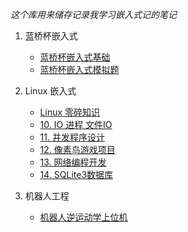*这个库用来储存记录我学习嵌入式记的笔记*
1. 蓝桥杯嵌入式
   - [蓝桥杯嵌入式基础](./Blue.md)
   - [蓝桥杯嵌入式模拟题](./BlueSimulation.md)
2. Linux 嵌入式
   -  [Linux 零碎知识](./Linux_tips.md)
   -  [10. IO 进程 文件IO](./10_IO_process.md)
   -  [11. 并发程序设计](./11_Concurrent_Programming.md)
   -  [12. 像素鸟游戏项目](./12_Flappy_bird_project.md)
   -  [13. 网络编程开发](./13_Network_programming.md)
   -  [14. SQLite3数据库](./14_SQLite3.md)

3. 机器人工程
   -  [机器人逆运动学上位机](./Robot_Arm.md)


